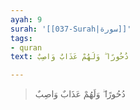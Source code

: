 ```yaml
---
ayah: 9
surah: '[[037-Surah|سورة]]'
tags:
- quran
text: دُحُورًا ۖ وَلَهُمْ عَذَابٌ وَاصِبٌ

---
```

> دُحُورًا ۖ وَلَهُمْ عَذَابٌ وَاصِبٌ
